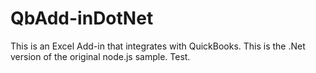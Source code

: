# QbAdd-inDotNet

This is an Excel Add-in that integrates with QuickBooks. This is the .Net version of the original node.js sample. Test.